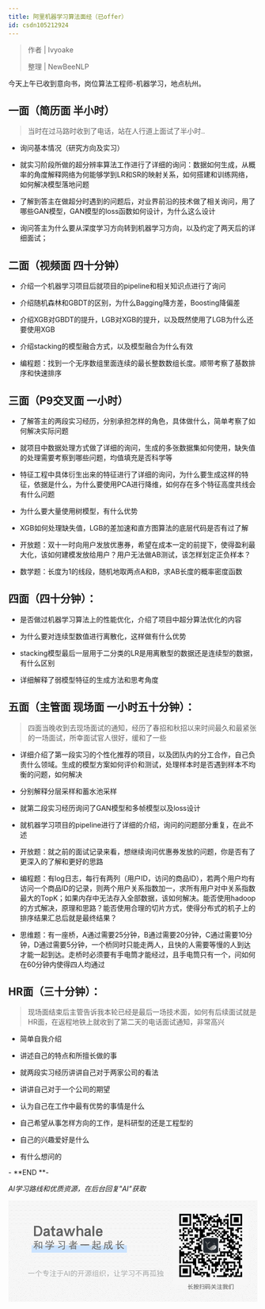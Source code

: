 ```yaml
---
title: 阿里机器学习算法面经（已offer）
id: csdn105212924
---
```


> 作者 | Ivyoake 
> 
> 整理 | NewBeeNLP

今天上午已收到意向书，岗位算法工程师-机器学习，地点杭州。

## 一面（简历面 半小时）

> 当时在过马路时收到了电话，站在人行道上面试了半小时..

*   询问基本情况（研究方向及实习）

*   就实习阶段所做的超分辨率算法工作进行了详细的询问：数据如何生成，从概率的角度解释网络为何能够学到LR和SR的映射关系，如何搭建和训练网络，如何解决模型落地问题

*   了解到答主在做超分时遇到的问题后，对业界前沿的技术做了相关询问，用了哪些GAN模型，GAN模型的loss函数如何设计，为什么这么设计

*   询问答主为什么要从深度学习方向转到机器学习方向，以及约定了两天后的详细面试；

## 二面（视频面 四十分钟）

*   介绍一个机器学习项目后就项目的pipeline和相关知识点进行了询问

*   介绍随机森林和GBDT的区别，为什么Bagging降方差，Boosting降偏差

*   介绍XGB对GBDT的提升，LGB对XGB的提升，以及既然使用了LGB为什么还要使用XGB

*   介绍stacking的模型融合方式，以及模型融合为什么有效

*   编程题：找到一个无序数组里面连续的最长整数数组长度。顺带考察了基数排序和快速排序

## 三面（P9交叉面 一小时）

*   了解答主的两段实习经历，分别承担怎样的角色，具体做什么，简单考察了如何解决实际问题

*   就项目中数据处理方式做了详细的询问，生成的多张数据集如何使用，缺失值的处理需要考察到哪些问题，均值填充是否科学等

*   特征工程中具体衍生出来的特征进行了详细的询问，为什么要生成这样的特征，依据是什么，为什么要使用PCA进行降维，如何存在多个特征高度共线会有什么问题

*   为什么要大量使用树模型，有什么优势

*   XGB如何处理缺失值，LGB的差加速和直方图算法的底层代码是否有过了解

*   开放题：双十一时向用户发放优惠券，希望在成本一定的前提下，使得盈利最大化，该如何建模发放给用户？用户无法做AB测试，该怎样划定正负样本？

*   数学题：长度为1的线段，随机地取两点A和B，求AB长度的概率密度函数

## 四面（四十分钟）：

*   是否做过机器学习算法上的性能优化，介绍了项目中超分算法优化的内容

*   为什么要对连续型数值进行离散化，这样做有什么优势

*   stacking模型最后一层用于二分类的LR是用离散型的数据还是连续型的数据，有什么区别

*   详细解释了弱模型特征的生成方法和思考角度

## 五面（主管面 现场面 一小时五十分钟）：

> 四面当晚收到去现场面试的通知，经历了春招和秋招以来时间最久和最紧张的一场面试，所幸面试官人很好，缓和了一些

*   详细介绍了第一段实习的个性化推荐的项目，以及团队内的分工合作，自己负责什么领域。生成的模型方案如何评价和测试，处理样本时是否遇到样本不均衡的问题，如何解决

*   分别解释分层采样和蓄水池采样

*   就第二段实习经历询问了GAN模型和多帧模型以及loss设计

*   就机器学习项目的pipeline进行了详细的介绍，询问的问题部分重复，在此不述

*   开放题：就之前的面试记录来看，想继续询问优惠券发放的问题，你是否有了更深入的了解和更好的思路

*   编程题：有log日志，每行有两列（用户ID，访问的商品ID），若两个用户均有访问一个商品ID的记录，则两个用户关系指数加一，求所有用户对中关系指数最大的TopK；如果内存中无法存入全部数据，该如何解决。能否使用hadoop的方式解决，原理和思路？能否使用合理的切片方式，使得分布式的机子上的排序结果汇总后就是最终结果？

*   思维题：有一座桥，A通过需要25分钟，B通过需要20分钟，C通过需要10分钟，D通过需要5分钟，一个桥同时只能走两人，且快的人需要等慢的人到达才能一起到达。走桥时必须要有手电筒才能经过，且手电筒只有一个，问如何在60分钟内使得四人均通过

## HR面（三十分钟）：

> 现场面结束后主管告诉我本轮已经是最后一场技术面，如何有后续面试就是HR面，在返程地铁上就收到了第二天的电话面试通知，非常高兴

*   简单自我介绍

*   讲述自己的特点和所擅长做的事

*   就两段实习经历讲讲自己对于两家公司的看法

*   讲讲自己对于一个公司的期望

*   认为自己在工作中最有优势的事情是什么

*   自己希望从事怎样方向的工作，是科研型的还是工程型的

*   自己的兴趣爱好是什么

*   有什么想问的

- **END **-

*AI学习路线和优质资源，在后台回复"AI"获取*

![](../img/ac1260bd6d55ebcd4401293b8b1ef5ff.png)